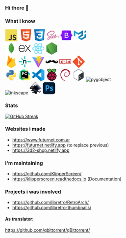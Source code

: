### Hi there 👋

### What i know
<div>
  <img src="https://github.com/devicons/devicon/blob/master/icons/javascript/javascript-original.svg" title="JavaScript" alt="JavaScript" width="40" height="40"/>&nbsp;
  <img src="https://github.com/devicons/devicon/blob/master/icons/html5/html5-original.svg" title="HTML5" alt="HTML" width="40" height="40"/>
  <img src="https://github.com/devicons/devicon/blob/master/icons/css3/css3-original.svg"  title="CSS3" alt="CSS" width="40" height="40"/>
  <img src="https://github.com/devicons/devicon/blob/master/icons/sass/sass-original.svg"  title="sass" alt="sass" width="40" height="40"/>
  <img src="https://github.com/devicons/devicon/blob/master/icons/bootstrap/bootstrap-original.svg" title="React" alt="React" width="40" height="40"/>
  <img src="https://github.com/devicons/devicon/blob/master/icons/materialui/materialui-original.svg" title="Material UI" alt="Material UI" width="40" height="40"/>
</div>
<div>
  <img src="https://github.com/devicons/devicon/blob/master/icons/mongodb/mongodb-original.svg"  title="mongodb" alt="mongodb" width="40"height="40"/>
  <img src="https://github.com/devicons/devicon/blob/master/icons/express/express-original.svg"  title="express" alt="express" width="40" height="40"/>
  <img src="https://github.com/devicons/devicon/blob/master/icons/react/react-original.svg" title="React" alt="React" width="40" height="40"/>
  <img src="https://github.com/devicons/devicon/blob/master/icons/nodejs/nodejs-original.svg" title="NodeJS" alt="NodeJS" width="40" height="40"/>
</div>
<div>
  <img src="https://github.com/devicons/devicon/blob/master/icons/firebase/firebase-original.svg" title="Firebase" alt="Firebase" height="40"/>
  <img src="https://github.com/devicons/devicon/blob/master/icons/netlify/netlify-original.svg" title="Netlify" **alt="Netlify" height="40"/>
  <img src="https://github.com/devicons/devicon/blob/master/icons/vitejs/vitejs-original.svg"  title="vitejs" alt="vitejs" height="40"/>
  <img src="https://github.com/devicons/devicon/blob/master/icons/handlebars/handlebars-original.svg" title="handlebars" alt="handlebars" height="40"/>
  <img src="https://github.com/devicons/devicon/blob/master/icons/npm/npm-original-wordmark.svg"  title="npm" alt="npm" height="40"/>
  <img src="https://github.com/devicons/devicon/blob/master/icons/git/git-original.svg" title="Git" **alt="Git" height="40"/>
</div>
<div>
  <img src="https://github.com/devicons/devicon/blob/master/icons/python/python-original.svg" title="Python" **alt="Python" height="40"/>
  <img src="https://github.com/devicons/devicon/blob/master/icons/pycharm/pycharm-original.svg" title="Pycharm" **alt="Pycharm" height="40"/>
  <img src="https://github.com/devicons/devicon/blob/master/icons/vscode/vscode-original.svg" title="VScode" **alt="VScode" height="40"/>
  <img src="https://github.com/devicons/devicon/blob/master/icons/raspberrypi/raspberrypi-original.svg" title="Raspberry" **alt="Raspberry" height="40"/>
  <img src="https://github.com/devicons/devicon/blob/master/icons/debian/debian-original.svg" title="debian" **alt="debian" height="40"/>
  <img src="https://github.com/devicons/devicon/blob/master/icons/bash/bash-original.svg" title="bash" alt="bash" height="40"/>
  <img src="https://github.com/alfrix/alfrix/assets/1247237/131797fc-78d7-45a0-9070-d70f9e3e0cd7" title="pygobject" **alt="pygobject" height="40"/>
</div>
<div>
  <img src="https://www.freecad.org/svg/icon-freecad.svg" title="inkscape" **alt="inkscape" width="40" eight="40"/>
  <img src="https://github.com/devicons/devicon/blob/master/icons/inkscape/inkscape-original.svg" title="inkscape" **alt="inkscape" width="40" height="40"/>
  <img src="https://github.com/devicons/devicon/blob/master/icons/photoshop/photoshop-original.svg" title="photoshop" **alt="photoshop" width="40" height="40"/>
</div>

### Stats
[![GitHub Streak](http://github-readme-streak-stats.herokuapp.com?user=alfrix&theme=dark)](https://git.io/streak-stats)

### Websites i made

* https://www.futurnet.com.ar
* https://futurnet.netlify.app (to replace previous)
* https://3d2-shop.netlify.app

### i'm maintaining
* https://github.com/KlipperScreen/
* https://klipperscreen.readthedocs.io (Documentation)

### Projects i was involved
* https://github.com/libretro/RetroArch/
* https://github.com/libretro-thumbnails/

#### As translator:
https://github.com/qbittorrent/qBittorrent/



